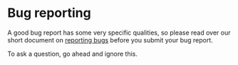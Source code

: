 # Bug reporting

A good bug report has some very specific qualities, so please read over our short document on
[reporting bugs][report_bugs] before you submit your bug report. 

To ask a question, go ahead and ignore this.

[report_bugs]: https://github.com/coreos/etcd/blob/master/Documentation/reporting_bugs.md
